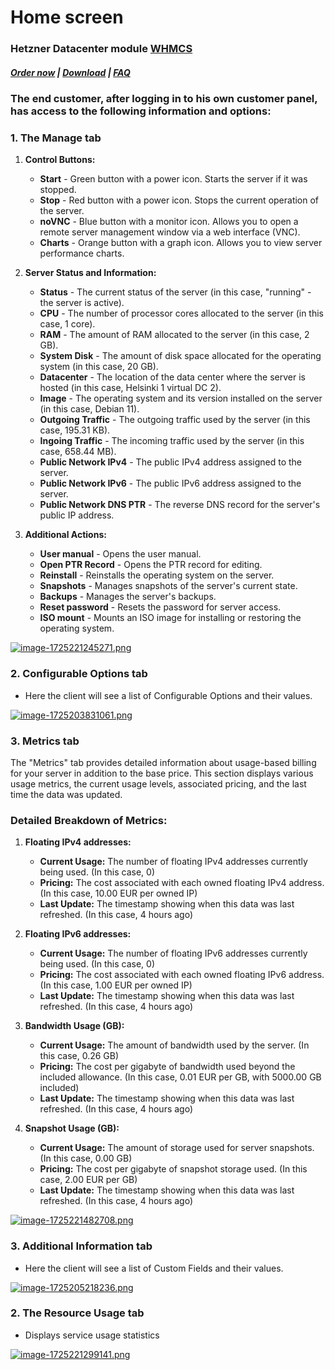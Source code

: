 # Home screen

### Hetzner Datacenter module **[WHMCS](https://puqcloud.com/link.php?id=77)**

#####  [Order now](https://puqcloud.com/whmcs-module-hetznerdatacenter.php) | [Download](https://download.puqcloud.com/WHMCS/servers/PUQ_WHMCS-HetznerDatacenter/) | [FAQ](https://faq.puqcloud.com/)

### The end customer, after logging in to his own customer panel, has access to the following information and options:

### 1. The Manage tab

1. **Control Buttons:**    
    - **Start** - Green button with a power icon. Starts the server if it was stopped.
    - **Stop** - Red button with a power icon. Stops the current operation of the server.
    - **noVNC** - Blue button with a monitor icon. Allows you to open a remote server management window via a web interface (VNC).
    - **Charts** - Orange button with a graph icon. Allows you to view server performance charts.

2. **Server Status and Information:**
    - **Status** - The current status of the server (in this case, "running" - the server is active).
    - **CPU** - The number of processor cores allocated to the server (in this case, 1 core).
    - **RAM** - The amount of RAM allocated to the server (in this case, 2 GB).
    - **System Disk** - The amount of disk space allocated for the operating system (in this case, 20 GB).
    - **Datacenter** - The location of the data center where the server is hosted (in this case, Helsinki 1 virtual DC 2).
    - **Image** - The operating system and its version installed on the server (in this case, Debian 11).
    - **Outgoing Traffic** - The outgoing traffic used by the server (in this case, 195.31 KB).
    - **Ingoing Traffic** - The incoming traffic used by the server (in this case, 658.44 MB).
    - **Public Network IPv4** - The public IPv4 address assigned to the server.
    - **Public Network IPv6** - The public IPv6 address assigned to the server.
    - **Public Network DNS PTR** - The reverse DNS record for the server's public IP address.

3. **Additional Actions:**
    - **User manual** - Opens the user manual.
    - **Open PTR Record** - Opens the PTR record for editing.
    - **Reinstall** - Reinstalls the operating system on the server.
    - **Snapshots** - Manages snapshots of the server's current state.
    - **Backups** - Manages the server's backups.
    - **Reset password** - Resets the password for server access.
    - **ISO mount** - Mounts an ISO image for installing or restoring the operating system.

[![image-1725221245271.png](https://doc.puq.info/uploads/images/gallery/2024-09/scaled-1680-/image-1725221245271.png)](https://doc.puq.info/uploads/images/gallery/2024-09/image-1725221245271.png)

### 2. Configurable Options tab

- Here the client will see a list of Configurable Options and their values.

[![image-1725203831061.png](https://doc.puq.info/uploads/images/gallery/2024-09/scaled-1680-/image-1725203831061.png)](https://doc.puq.info/uploads/images/gallery/2024-09/image-1725203831061.png)

### 3. Metrics tab

The "Metrics" tab provides detailed information about usage-based billing for your server in addition to the base price. This section displays various usage metrics, the current usage levels, associated pricing, and the last time the data was updated.

### Detailed Breakdown of Metrics:

1. **Floating IPv4 addresses:**
    - **Current Usage:** The number of floating IPv4 addresses currently being used. (In this case, 0)
    - **Pricing:** The cost associated with each owned floating IPv4 address. (In this case, 10.00 EUR per owned IP)
    - **Last Update:** The timestamp showing when this data was last refreshed. (In this case, 4 hours ago)

2. **Floating IPv6 addresses:**    
    - **Current Usage:** The number of floating IPv6 addresses currently being used. (In this case, 0)
    - **Pricing:** The cost associated with each owned floating IPv6 address. (In this case, 1.00 EUR per owned IP)
    - **Last Update:** The timestamp showing when this data was last refreshed. (In this case, 4 hours ago)

3. **Bandwidth Usage (GB):**
    - **Current Usage:** The amount of bandwidth used by the server. (In this case, 0.26 GB)
    - **Pricing:** The cost per gigabyte of bandwidth used beyond the included allowance. (In this case, 0.01 EUR per GB, with 5000.00 GB included)
    - **Last Update:** The timestamp showing when this data was last refreshed. (In this case, 4 hours ago)

4. **Snapshot Usage (GB):**
    - **Current Usage:** The amount of storage used for server snapshots. (In this case, 0.00 GB)
    - **Pricing:** The cost per gigabyte of snapshot storage used. (In this case, 2.00 EUR per GB)
    - **Last Update:** The timestamp showing when this data was last refreshed. (In this case, 4 hours ago)

[![image-1725221482708.png](https://doc.puq.info/uploads/images/gallery/2024-09/scaled-1680-/image-1725221482708.png)](https://doc.puq.info/uploads/images/gallery/2024-09/image-1725221482708.png)

### 3. Additional Information tab

- Here the client will see a list of Custom Fields and their values.

[![image-1725205218236.png](https://doc.puq.info/uploads/images/gallery/2024-09/scaled-1680-/image-1725205218236.png)](https://doc.puq.info/uploads/images/gallery/2024-09/image-1725205218236.png)

### 2. The Resource Usage tab

- Displays service usage statistics

[![image-1725221299141.png](https://doc.puq.info/uploads/images/gallery/2024-09/scaled-1680-/image-1725221299141.png)](https://doc.puq.info/uploads/images/gallery/2024-09/image-1725221299141.png)